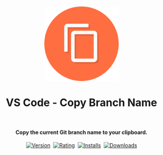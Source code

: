 <h1 align="center">
  <br>
    <img src="./logo.png" alt="logo" width="200">
  <br><br>
  VS Code - Copy Branch Name
  <br>
  <br>
</h1>

<h4 align="center">Copy the current Git branch name to your clipboard.</h4>

<p align="center">
    <a href="https://marketplace.visualstudio.com/items?itemName=PKief.copy-branch-name"><img src="https://vsmarketplacebadge.apphb.com/version-short/pkief.copy-branch-name.svg?style=for-the-badge&colorA=252526&colorB=43A047&label=VERSION" alt="Version"></a>&nbsp;
    <a href="https://marketplace.visualstudio.com/items?itemName=PKief.copy-branch-name"><img src="https://vsmarketplacebadge.apphb.com/rating-short/pkief.copy-branch-name.svg?style=for-the-badge&colorA=252526&colorB=43A047&label=Rating" alt="Rating"></a>&nbsp;
    <a href="https://marketplace.visualstudio.com/items?itemName=PKief.copy-branch-name"><img src="https://vsmarketplacebadge.apphb.com/installs-short/PKief.copy-branch-name.svg?style=for-the-badge&colorA=252526&colorB=43A047&label=Installs" alt="Installs"></a>&nbsp;
    <a href="https://marketplace.visualstudio.com/items?itemName=PKief.copy-branch-name"><img src="https://vsmarketplacebadge.apphb.com/downloads-short/PKief.copy-branch-name.svg?style=for-the-badge&colorA=252526&colorB=43A047&label=Downloads" alt="Downloads"></a>
</p>
